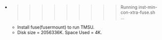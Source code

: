 * >>>>>>>>> Running inst-min-con-xtra-fuse.sh ...
  * Install fuse(fusermount) to run TMSU.
  * Disk size = 2056336K. Space Used = 4K.
